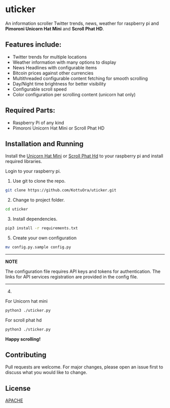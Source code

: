 # uticker
An information scroller Twitter trends, news, weather for raspberry pi and **Pimoroni Unicorn Hat Mini** and **Scroll Phat HD**.

## Features include:
* Twitter trends for multiple locations  
* Weather information with many options to display
* News Headlines with configurable items
* Bitcoin prices against other currencies 
* Multithreaded configurable content fetching for smooth scrolling
* Day/Night time brightness for better visibility
* Configurable scroll speed
* Color configuration per scrolling content (unicorn hat only)


## Required Parts:
* Raspberry Pi of any kind
* Pimoroni Unicorn Hat Mini or Scroll Phat HD 
 

## Installation and Running
Install the [Unicorn Hat Mini](https://shop.pimoroni.com/products/unicorn-hat-mini) or [Scroll Phat Hd](https://shop.pimoroni.com/products/scroll-phat-hd?variant=2380803768330) to your raspberry pi and install required libraries. 

Login to your raspberry pi. 

1. Use git to clone the repo.

```bash
git clone https://github.com/KottuOra/uticker.git
```

2. Change to project folder.

```bash
cd uticker
```

3. Install dependencies.

```bash
pip3 install -r requirements.txt
```

5. Create your own configuration

```bash
mv config.py.sample config.py
```
---
**NOTE**

The configuration file requires API keys and tokens for authentication. The links for API services registration are provided in the config file. 

--- 

4. 
For Unicorn hat mini
```bash
python3 ./uticker.py
```

For scroll phat hd
```bash
python3 ./sticker.py
```

__Happy scrolling!__

## Contributing
Pull requests are welcome. For major changes, please open an issue first to discuss what you would like to change.


## License
[APACHE](https://www.apache.org/licenses/LICENSE-2.0)